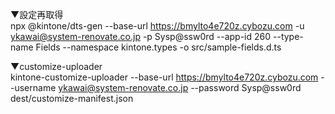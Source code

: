 ▼設定再取得<br>
npx @kintone/dts-gen --base-url https://bmylto4e720z.cybozu.com -u ykawai@system-renovate.co.jp -p Sysp@ssw0rd --app-id 260 --type-name Fields --namespace kintone.types -o src/sample-fields.d.ts

▼customize-uploader<br>
kintone-customize-uploader  --base-url https://bmylto4e720z.cybozu.com --username ykawai@system-renovate.co.jp --password Sysp@ssw0rd dest/customize-manifest.json

